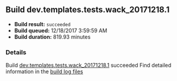 ## Build dev.templates.tests.wack_20171218.1
- **Build result:** `succeeded`
- **Build queued:** 12/18/2017 3:59:59 AM
- **Build duration:** 819.93 minutes
### Details
Build [dev.templates.tests.wack_20171218.1](https://winappstudio.visualstudio.com/web/build.aspx?pcguid=a4ef43be-68ce-4195-a619-079b4d9834c2&builduri=vstfs%3a%2f%2f%2fBuild%2fBuild%2f24424) succeeded
Find detailed information in the [build log files](https://uwpctdiags.blob.core.windows.net/buildlogs/dev.templates.tests.wack_20171218.1_logs.zip)
